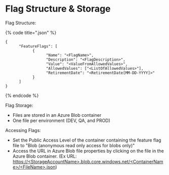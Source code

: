 # Flag Structure & Storage

Flag Structure:

{% code title="<FileNameHere>.json" %}
```
{
      "FeatureFlags": [
            {
                  "Name": "<FlagName>",
                  "Description": "<FlagDescription>",
                  "Value": "<ValueFromAllowedValues>",
                  "AllowedValues": ["<ListOfAllowedValues>"],
                  "RetirementDate": "<RetirementDate[MM-DD-YYYY]>"
            }
      ]
}
```
{% endcode %}

Flag Storage:

* Files are stored in an Azure Blob container
* One file per environment (DEV, QA, and PROD)

Accessing Flags:

* Set the Public Access Level of the container containing the feature flag file to "Blob (anonymous read only access for blobs only)"
* Access the URL in Azure Blob file properties by clicking on the file in the Azure Blob container. (Ex URL: [https://\<StorageAccountName>.blob.core.windows.net/\<ContainerName>/\<FileName>.json](https://pwpblobcontainer.blob.core.windows.net/featureflags/Pathways\_Feature\_Flag\_QA.json))

